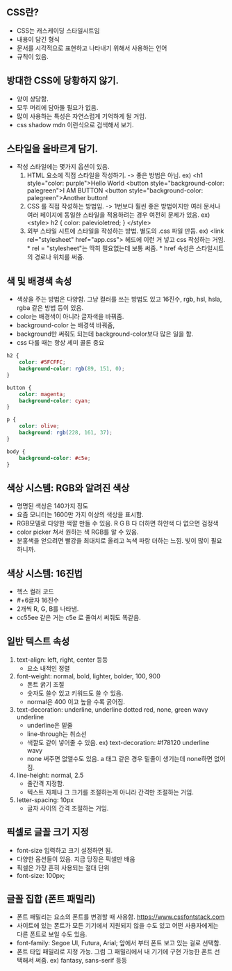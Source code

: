 ## CSS란?

- CSS는 캐스케이딩 스타일시트임
- 내용이 담긴 형식
- 문서를 시각적으로 표현하고 나타내기 위해서 사용하는 언어
- 규칙이 있음.

## 방대한 CSS에 당황하지 않기.

- 양이 상당함.
- 모두 머리에 담아둘 필요가 없음.
- 많이 사용하는 특성은 자연스럽게 기억하게 될 거임.
- css shadow mdn 이런식으로 검색해서 보기.

## 스타일을 올바르게 담기.

- 작성 스타일에는 몇가지 옵션이 있음.
	1. HTML 요소에 직접 스타일을 작성하기. -> 좋은 방법은 아님.
		ex) \<h1 style="color: purple">Hello World</h1>
				\<button style="background-color: palegreen">I AM BUTTON</button>
				\<button style="background-color: palegreen">Another button!</button>
	2. CSS 를 직접 작성하는 방법임. -> 1번보다 훨씬 좋은 방법이지만 여러 문서나 여러 페이지에 동일한 스타일을 적용하려는 경우 여전히 문제가 있음.
		ex) \<style>
        h2 {
            color: palevioletred;
        }
   	\</style>
	3. 외부 스타일 시트에 스타일을 작성하는 방법. 별도의 .css 파일 만듬.
		ex) \<link rel="stylesheet" href="app.css"> 헤드에 이런 거 넣고 css 작성하는 거임.
      * rel = "stylesheet"는 딱히 필요없는데 보통 써줌.
			* href 속성은 스타일시트의 경로나 위치를 써줌.

## 색 및 배경색 속성

- 색상을 주는 방법은 다양함. 그냥 컬러를 쓰는 방법도 있고 16진수, rgb, hsl, hsla, rgba 같은 방법 등이 있음.
- color는 배경색이 아니라 글자색을 바꿔줌.
- background-color 는 배경색 바꿔줌,
- background만 써줘도 되는데 background-color보다 많은 일을 함.
- css 다룰 때는 항상 세미 콜론 중요

```css
h2 {
    color: #5FCFFC;
    background-color: rgb(89, 151, 0);
}

button {
    color: magenta;
    background-color: cyan;
}

p {
    color: olive;
    background: rgb(228, 161, 37);
}

body {
    background-color: #c5e;
}

```

## 색상 시스템: RGB와 알려진 색상

- 명명된 색상은 140가지 정도
- 요즘 모니터는 1600만 가지 이상의 색상을 표시함.
- RGB모델로 다양한 색깔 만들 수 있음. R G B 다 더하면 하얀색 다 없으면 검정색
- color picker 쳐서 원하는 색 RGB를 알 수 있음.
- 분홍색을 얻으려면 빨강을 최대치로 올리고 녹색 파랑 더하는 느낌. 빛이 많이 필요하니까.

## 색상 시스템: 16진법

- 헥스 컬러 코드
- #+6글자 16진수
- 2개씩 R, G, B를 나타냄.
- cc55ee 같은 거는 c5e 로 줄여서 써줘도 똑같음.

## 일반 텍스트 속성

1. text-align: left, right, center 등등
	* 요소 내적인 정렬
2. font-weight: normal, bold, lighter, bolder, 100, 900
	* 폰트 굵기 조절
	* 숫자도 쓸수 있고 키워드도 쓸 수 있음.
	* normal은 400 이고 높을 수록 굵어짐.
3. text-decoration: underline, underline dotted red, none, green wavy underline
	* underline은 밑줄
	* line-through는 취소선
	* 색깔도 같이 넣어줄 수 있음. ex) text-decoration: #f78120 underline wavy
	* none 써주면 없앨수도 있음. a 태그 같은 경우 밑줄이 생기는데 none하면 없어짐.
4. line-height: normal, 2.5
	* 줄간격 지정함.
	* 텍스트 자체나 그 크기를 조절하는게 아니라 간격만 조절하는 거임.
5. letter-spacing: 10px
	* 글자 사이의 간격 조절하는 거임.

## 픽셀로 글꼴 크기 지정

- font-size 입력하고 크기 설정하면 됨.
- 다양한 옵션들이 있음. 지금 당장은 픽셀만 배움
- 픽셀은 가장 흔히 사용되는 절대 단위
- font-size: 100px;

## 글꼴 집합 (폰트 패밀리)

- 폰트 패밀리는 요소의 폰트를 변경할 때 사용함. https://www.cssfontstack.com
- 사이트에 있는 폰트가 모든 기기에서 지원되지 않을 수도 있고 어떤 사용자에게는 다른 폰트로 보일 수도 있음.
- font-family: Segoe UI, Futura, Arial; 앞에서 부터 폰트 보고 있는 걸로 선택함.
- 폰트 타입 패밀리로 지정 가능. 그럼 그 패밀리에서 내 기기에 구현 가능한 폰트 선택해서 써줌.
ex) fantasy, sans-serif 등등